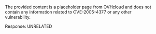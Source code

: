 The provided content is a placeholder page from OVHcloud and does not contain any information related to CVE-2005-4377 or any other vulnerability.

Response: UNRELATED